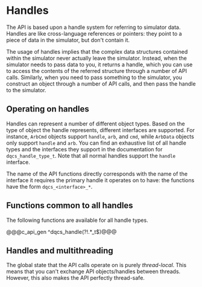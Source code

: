 # Handles

The API is based upon a handle system for referring to simulator data.
Handles are like cross-language references or pointers: they point to a
piece of data in the simulator, but don't contain it.

The usage of handles implies that the complex data structures contained
within the simulator never actually leave the simulator. Instead, when the
simulator needs to pass data to you, it returns a handle, which you can use
to access the contents of the referred structure through a number of API
calls. Similarly, when you need to pass something to the simulator, you
construct an object through a number of API calls, and then pass the handle
to the simulator.

## Operating on handles

Handles can represent a number of different object types. Based on the type
of object the handle represents, different interfaces are supported. For
instance, `ArbCmd` objects support `handle`, `arb`, and `cmd`, while
`ArbData` objects only support `handle` and `arb`. You can find an
exhaustive list of all handle types and the interfaces they support in the
documentation for `dqcs_handle_type_t`. Note that all normal handles
support the `handle` interface.

The name of the API functions directly corresponds with the name of the
interface it requires the primary handle it operates on to have: the
functions have the form `dqcs_<interface>_*`.

## Functions common to all handles

The following functions are available for all handle types.

@@@c_api_gen ^dqcs_handle(?!.*_t$)@@@

## Handles and multithreading

The global state that the API calls operate on is purely *thread-local*.
This means that you can't exchange API objects/handles between threads.
However, this also makes the API perfectly thread-safe.

